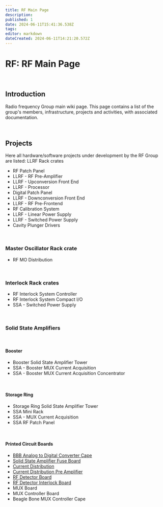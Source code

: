 ```yaml
---
title: RF Main Page
description: 
published: 1
date: 2024-06-11T15:41:36.538Z
tags: 
editor: markdown
dateCreated: 2024-06-11T14:21:20.572Z
---
```


# RF: RF Main Page

<br>

## Introduction

Radio frequency Group main wiki page. This page contains a list of the group's members, infrastructure, projects and activities, with associated documentation.

<br>

## Projects

Here all hardware/software projects under development by the RF Group are listed:
LLRF Rack crates

* RF Patch Panel
* LLRF - RF Pre-Amplifier
* LLRF - Upconversion Front End
* LLRF - Processor
* Digital Patch Panel
* LLRF - Downconversion Front End
* LLRF - RF Pre-Frontend
* RF Calibration System
* LLRF - Linear Power Supply
* LLRF - Switched Power Supply
* Cavity Plunger Drivers

<br>

### Master Oscillator Rack crate

* RF MO Distribution

<br>

### Interlock Rack crates

* RF Interlock System Controller
* RF Interlock System Compact I/O
* SSA - Switched Power Supply

<br>

### Solid State Amplifiers

<br>

#### Booster

* Booster Solid State Amplifier Tower
* SSA - Booster MUX Current Acquisition
* SSA - Booster MUX Current Acquisition Concentrator

<br>

#### Storage Ring

* Storage Ring Solid State Amplifier Tower
* SSA Mini Rack
* SSA - MUX Current Acquisition
* SSA RF Patch Panel

<br>

#### Printed Circuit Boards

* [BBB Analog to Digital Converter Cape](/Machine/Groups/RF/bbb_adc)
* [Solid State Amplifier Fuse Board](/Machine/Groups/RF/solid_state_amplif_fuse_board)
* [Current Distribution](/Machine/Groups/RF/current_dist)
* [Current Distribution Pre Amplifier](/Machine/Groups/RF/current_distpre)
* [RF Detector Board](/Machine/Groups/RF/det_board)
* [RF Detector Interlock Board](/Machine/Groups/RF/det_interlock_board)
* MUX Board
* MUX Controller Board
* Beagle Bone MUX Controller Cape